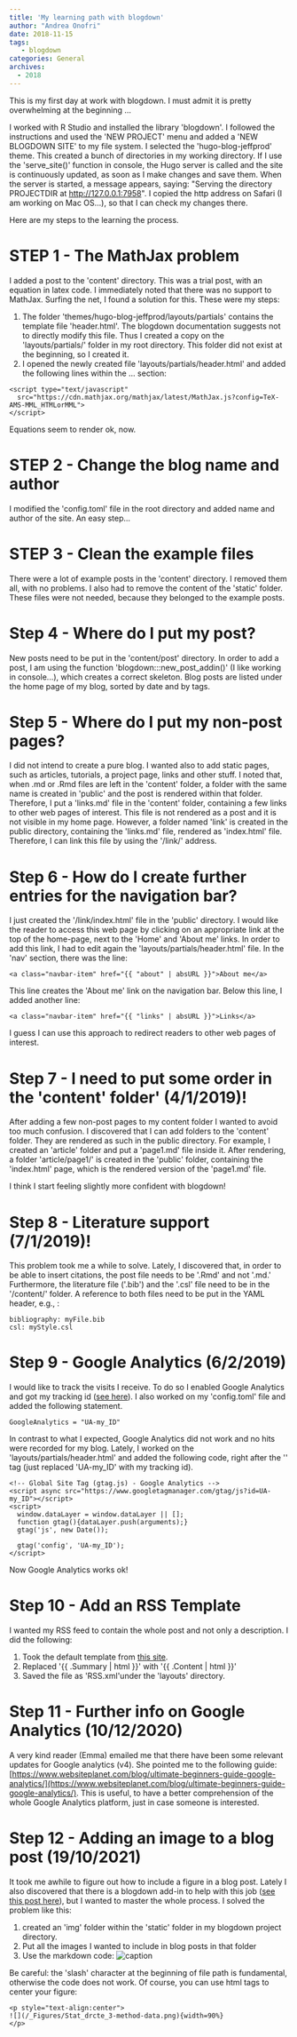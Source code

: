 ```yaml
---
title: 'My learning path with blogdown'
author: "Andrea Onofri"
date: 2018-11-15
tags: 
   - blogdown
categories: General
archives:
  - 2018
---
```



This is my first day at work with blogdown. I must admit it is pretty overwhelming at the beginning ... 

I worked with R Studio and installed the library 'blogdown'. I followed the instructions and used the 'NEW PROJECT' menu and added a 'NEW BLOGDOWN SITE' to my file system. I selected the 'hugo-blog-jeffprod' theme. This created a bunch of directories in my working directory. If I use the 'serve_site()' function in console, the Hugo server is called and the site is continuously updated, as soon as I make changes and save them. When the server is started, a message appears, saying: "Serving the directory PROJECTDIR at http://127.0.0.1:7958". I copied the http address on Safari (I am working on Mac OS...), so that I can check my changes there.

Here are my steps to the learning the process.


# STEP 1 - The MathJax problem

I added a post to the 'content' directory. This was a trial post, with an equation in latex code. I immediately noted that there was no support to MathJax. Surfing the net, I found a solution for this. These were my steps:

1. The folder 'themes/hugo-blog-jeffprod/layouts/partials' contains the template file 'header.html'. The blogdown documentation suggests not to directly modify this file. Thus I created a copy on the 'layouts/partials/' folder in my root directory. This folder did not exist at the beginning, so I created it.
2. I opened the newly created file 'layouts/partials/header.html' and added the following lines within the <head> ... </head> section:
 
```
<script type="text/javascript"
  src="https://cdn.mathjax.org/mathjax/latest/MathJax.js?config=TeX-AMS-MML_HTMLorMML">
</script>
```

Equations seem to render ok, now.

# STEP 2 - Change the blog name and author

I modified the 'config.toml' file in the root directory and added name and author of the site. An easy step...

# STEP 3 - Clean the example files

There were a lot of example posts in the 'content' directory. I removed them all, with no problems. I also had to remove the content of the 'static' folder. These files were not needed, because they belonged to the example posts.

# Step 4 - Where do I put my post?

New posts need to be put in the 'content/post' directory. In order to add a post, I am using the function 'blogdown:::new_post_addin()' (I like working in console...), which creates a correct skeleton. Blog posts are listed under the home page of my blog, sorted by date and by tags.

# Step 5 - Where do I put my non-post pages?

I did not intend to create a pure blog. I wanted also to add static pages, such as articles, tutorials, a project page, links and other stuff. I noted that, when .md or .Rmd files are left in the 'content' folder, a folder with the same name is created in 'public' and the post is rendered within that folder. Therefore, I put a 'links.md' file in the 'content' folder, containing a few links to other web pages of interest. This file is not rendered as a post and it is not visible in my home page. However, a folder named 'link' is created in the public directory, containing the 'links.md' file, rendered as 'index.html' file. Therefore, I can link this file by using the '/link/' address.

# Step 6 - How do I create further entries for the navigation bar?

I just created the '/link/index.html' file in the 'public' directory. I would like the reader to access this web page by clicking on an appropriate link at the top of the home-page, next to the 'Home' and 'About me' links. In order to add this link, I had to edit again the 'layouts/partials/header.html' file. In the 'nav' section, there was the line:

```
<a class="navbar-item" href="{{ "about" | absURL }}">About me</a>
```

This line creates the 'About me' link on the navigation bar. Below this line, I added another line:

```
<a class="navbar-item" href="{{ "links" | absURL }}">Links</a>
```
I guess I can use this approach to redirect readers to other web pages of interest.

# Step 7 - I need to put some order in the 'content' folder' (4/1/2019)!

After adding a few non-post pages to my content folder I wanted to avoid too much confusion. I discovered that I can add folders to the 'content' folder. They are rendered as such in the public directory. For example, I created an 'article' folder and put a 'page1.md' file inside it. After rendering, a folder 'article/page1/' is created in the 'public' folder, containing the 'index.html' page, which is the rendered version of the 'page1.md' file.

I think I start feeling slightly more confident with blogdown!

# Step 8 - Literature support (7/1/2019)!

This problem took me a while to solve. Lately, I discovered that, in order to be able to insert citations, the post file needs to be '.Rmd' and not '.md.' Furthermore, the literature file ('.bib') and the '.csl' file need to be in the '/content/' folder. A reference to both files need to be put in the YAML header, e.g., :

```
bibliography: myFile.bib
csl: myStyle.csl
```

# Step 9 - Google Analytics (6/2/2019)

I would like to track the visits I receive. To do so I enabled Google Analytics and got my tracking id ([see here](https://support.google.com/analytics/answer/1008080)). I also worked on my 'config.toml' file and added the following statement.

```
GoogleAnalytics = "UA-my_ID"
```

In contrast to what I expected, Google Analytics did not work and no hits were recorded for my blog. Lately, I worked on the 'layouts/partials/header.html' and added the following code, right after the '<head>' tag (just replaced 'UA-my_ID' with my tracking id).

```
<!-- Global Site Tag (gtag.js) - Google Analytics -->
<script async src="https://www.googletagmanager.com/gtag/js?id=UA-my_ID"></script>
<script>
  window.dataLayer = window.dataLayer || [];
  function gtag(){dataLayer.push(arguments);}
  gtag('js', new Date());

  gtag('config', 'UA-my_ID');
</script>
```

Now Google Analytics works ok!

# Step 10 - Add an RSS Template

I wanted my RSS feed to contain the whole post and not only a description. I did the following:

1. Took the default template from  [this site](https://gohugo.io/templates/rss/#the-embedded-rss-xml).
2. Replaced '{{ .Summary | html }}' with '{{ .Content | html }}'
3. Saved the file as 'RSS.xml'under the 'layouts' directory.

# Step 11 - Further info on Google Analytics (10/12/2020)

A very kind reader (Emma) emailed me that there have been some relevant updates for Google analytics (v4). She pointed me to the following guide: [https://www.websiteplanet.com/blog/ultimate-beginners-guide-google-analytics/](https://www.websiteplanet.com/blog/ultimate-beginners-guide-google-analytics/). This is useful, to have a better comprehension of the whole Google Analytics platform, just in case someone is interested.

# Step 12 - Adding an image to a blog post (19/10/2021)

It took me awhile to figure out how to include a figure in a blog post. Lately I also discovered that there is a blogdown add-in to help with this job ([see this post here](https://lcolladotor.github.io/2018/03/07/blogdown-insert-image-addin/#.YW8HJC8RpTY)), but I wanted to master the whole process. I solved the problem like this:

1. created an 'img' folder within the 'static' folder in my blogdown project directory.
2. Put all the images I wanted to include in blog posts in that folder
3. Use the markdown code: ![caption](/img/figFileName.png)

Be careful: the 'slash' character at the beginning of file path is fundamental, otherwise the code does not work. Of course, you can use html tags to center your figure:

```
<p style="text-align:center">
![](/_Figures/Stat_drcte_3-method-data.png){width=90%}
</p>
```